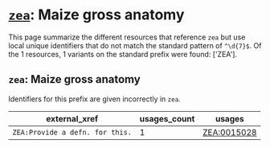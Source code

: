 # [`zea`](https://bioregistry.io/zea): Maize gross anatomy

This page summarize the different resources that reference `zea`
but use local unique identifiers that do not match the standard pattern of
`^\d{7}$`. Of the 1 resources,
1 variants on the standard prefix were found: ['ZEA'].

## `zea`: Maize gross anatomy

Identifiers for this prefix are given incorrectly in `zea`.

| external_xref                   |   usages_count | usages                                                    |
|---------------------------------|----------------|-----------------------------------------------------------|
| `ZEA:Provide a defn. for this.` |              1 | [ZEA:0015028](http://purl.obolibrary.org/obo/ZEA_0015028) |


